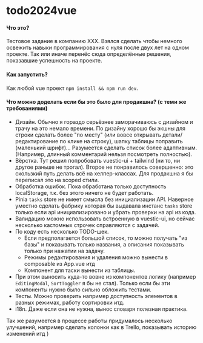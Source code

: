 # todo2024vue

#### Что это?

Тестовое задание в компанию XXX. 
Взялся сделать чтобы немного освежить навыки программирования 
с нуля после двух лет на одном проекте.
Так или иначе перенёс сюда определённые решения, показавшие успешность на проекте.

#### Как запустить?

Как любой vue проект `npm install && npm run dev`.

#### Что можно доделать если бы это было для продакшна? (с теми же требованиями)

* Дизайн. Обычно я гораздо серьёзнее заморачиваюсь с дизайном и трачу на это немало времени.
  По дизайну хорошо бы экшны для строки сделать более "по месту" (или вовсе открывать детали/редактирование по клике на строку), шапку таблицы поправить (маленький шрифт)...
  Разумеется сделать список более адаптивным. (Например, длинный комментарий нельзя посмотреть полностью).  
* Вёрстка. Тут решил попробовать vuestic-ui + tailwind (ни то, ни другое раньше не трогал).
  Второе не понравилось совершенно: это скользкий путь делать всё на хелпер-классах.
  Для продакшна я бы переписал это на scoped стили.
* Обработка ошибок. Пока обработана только доступность localStorage, т.к. без этого ничего не будет работать. 
* Pinia `tasks` store не имеет смысла без инициализации API. Наверное уместно сделать фабрику которая бы выдавала инстанс `tasks` store только если api инициализировано и убрать проверки на api из кода.
* Валидацию можно использовать встроенную в vuestic-ui, но сейчас несколько кастомных строчек справляются с задачей.
* По коду есть несколько TODO-шек. 
  * Если предполагается большой список, то можно получать "из базы" и показывать только названия, а описания показывать только при нажатии на задачу.
  * Режимы редактирования и удаления можно вынести в composable из App.vue итд
  * Компонент для таски вынести из таблицы.
* При этом выносить куда-то вовне из компонентов логику (например `EditingModal`, `SortToggler` я бы не стал). Только если бы эти компоненты нужно было сильно обложить тестами. 
* Тесты. Можно проверить например доступность элементов в разных режимах, работу сортировки итд.  
* i18n. Даже если она не нужна, вынос словаря полезная практика.

Так же разумеется в процессе работы придумалось несколько улучшений, например сделать колонки как в Trello, показывать историю изменений итд )
